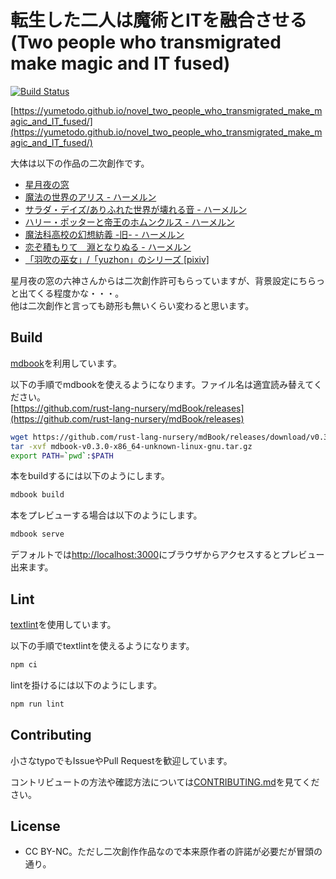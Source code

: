 # 転生した二人は魔術とITを融合させる(Two people who transmigrated make magic and IT fused)

[![Build Status](https://travis-ci.org/yumetodo/novel_two_people_who_transmigrated_make_magic_and_IT_fused.svg?branch=master)](https://travis-ci.org/yumetodo/novel_two_people_who_transmigrated_make_magic_and_IT_fused)

[https://yumetodo.github.io/novel_two_people_who_transmigrated_make_magic_and_IT_fused/](https://yumetodo.github.io/novel_two_people_who_transmigrated_make_magic_and_IT_fused/)

大体は以下の作品の二次創作です。

- [星月夜の窓](http://wayback.archive.org/web/20140501091437/http://hosidukiyo.at-ninja.jp/novel_c/cm_idx.html)
- [魔法の世界のアリス - ハーメルン](https://novel.syosetu.org/195/)
- [サラダ・デイズ/ありふれた世界が壊れる音 - ハーメルン](https://syosetu.org/novel/91849/)
- [ハリー・ポッターと帝王のホムンクルス - ハーメルン](https://syosetu.org/novel/90960/)
- [魔法科高校の幻想紡義 -旧- - ハーメルン](https://novel.syosetu.org/8796/)
- [恋ぞ積もりて　淵となりぬる - ハーメルン](https://novel.syosetu.org/41759/)
- [「羽吹の巫女」/「yuzhon」のシリーズ [pixiv]](http://www.pixiv.net/series.php?id=606923)

星月夜の窓の六神さんからは二次創作許可もらっていますが、背景設定にちらっと出てくる程度かな・・・。  
他は二次創作と言っても跡形も無いくらい変わると思います。

## Build

[mdbook](https://github.com/rust-lang-nursery/mdBook)を利用しています。

以下の手順でmdbookを使えるようになります。ファイル名は適宜読み替えてください。  
[https://github.com/rust-lang-nursery/mdBook/releases](https://github.com/rust-lang-nursery/mdBook/releases)

```sh
wget https://github.com/rust-lang-nursery/mdBook/releases/download/v0.3.0/mdbook-v0.3.0-x86_64-unknown-linux-gnu.tar.gz
tar -xvf mdbook-v0.3.0-x86_64-unknown-linux-gnu.tar.gz
export PATH=`pwd`:$PATH
```

本をbuildするには以下のようにします。

```sh
mdbook build
```

本をプレビューする場合は以下のようにします。

```sh
mdbook serve
```

デフォルトでは[http://localhost:3000](http://localhost:3000)にブラウザからアクセスするとプレビュー出来ます。

## Lint

[textlint](https://github.com/textlint/textlint)を使用しています。

以下の手順でtextlintを使えるようになります。

```sh
npm ci
```

lintを掛けるには以下のようにします。

```sh
npm run lint
```

## Contributing

小さなtypoでもIssueやPull Requestを歓迎しています。

コントリビュートの方法や確認方法については[CONTRIBUTING.md](./CONTRIBUTING.md)を見てください。

## License

- CC BY-NC。ただし二次創作作品なので本来原作者の許諾が必要だが冒頭の通り。
